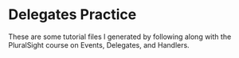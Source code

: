 # Delegates Practice

These are some tutorial files I generated by following along with the PluralSight course on Events, Delegates, and Handlers.